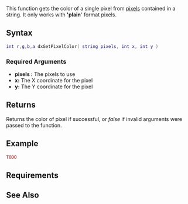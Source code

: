 This function gets the color of a single pixel from [pixels](/docs/texture_pixels.md "wikilink") contained in a string. It only works with **'plain**' format pixels.

Syntax
------

``` lua
int r,g,b,a dxGetPixelColor( string pixels, int x, int y )
```

### Required Arguments

-   **pixels :** The pixels to use
-   **x:** The X coordinate for the pixel
-   **y:** The Y coordinate for the pixel

Returns
-------

Returns the color of pixel if successful, or *false* if invalid arguments were passed to the function.

Example
-------

``` lua
TODO
```

Requirements
------------

See Also
--------
